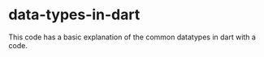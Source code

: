 # data-types-in-dart
This code has a basic explanation of the common datatypes in dart with a code.
